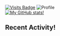 [![Visits Badge](https://badges.pufler.dev/visits/misly16/git-badges)](https://badges.pufler.dev)
![Profile](https://raw.githubusercontent.com/Misly16/Misly16/master/index.png)
<br>
[![My GitHub stats!](https://github-readme-stats.vercel.app/api?username=misly16)](https://github.com/misly16)
<br>
## Recent Activity!
<!--START_SECTION:activity-->

<!--END_SECTION:activity-->
